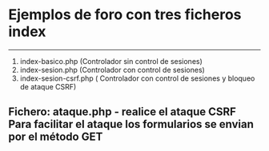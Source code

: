 # Ejemplos de foro con tres ficheros index
---
1. index-basico.php  (Controlador sin control de sesiones)
2. index-sesion.php  (Controlador con control de sesiones)
3. index-sesion-csrf.php ( Controlador con control de sesiones y bloqueo de ataque CSRF)

Fichero: ataque.php - realice el ataque CSRF 
Para facilitar el ataque los formularios se envian por el método GET
---
